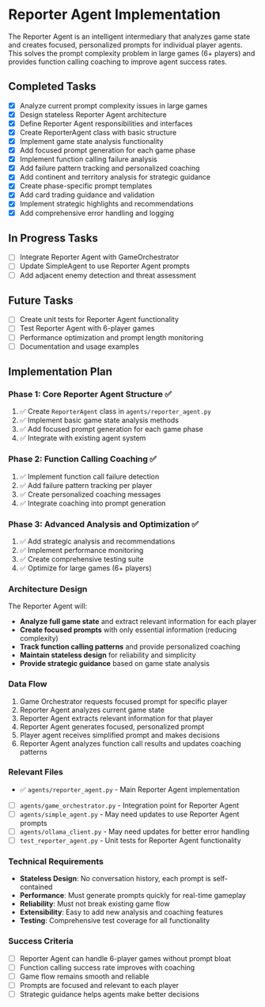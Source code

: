 # Reporter Agent Implementation

The Reporter Agent is an intelligent intermediary that analyzes game state and creates focused, personalized prompts for individual player agents. This solves the prompt complexity problem in large games (6+ players) and provides function calling coaching to improve agent success rates.

## Completed Tasks

- [x] Analyze current prompt complexity issues in large games
- [x] Design stateless Reporter Agent architecture
- [x] Define Reporter Agent responsibilities and interfaces
- [x] Create ReporterAgent class with basic structure
- [x] Implement game state analysis functionality
- [x] Add focused prompt generation for each game phase
- [x] Implement function calling failure analysis
- [x] Add failure pattern tracking and personalized coaching
- [x] Add continent and territory analysis for strategic guidance
- [x] Create phase-specific prompt templates
- [x] Add card trading guidance and validation
- [x] Implement strategic highlights and recommendations
- [x] Add comprehensive error handling and logging

## In Progress Tasks

- [ ] Integrate Reporter Agent with GameOrchestrator
- [ ] Update SimpleAgent to use Reporter Agent prompts
- [ ] Add adjacent enemy detection and threat assessment

## Future Tasks

- [ ] Create unit tests for Reporter Agent functionality
- [ ] Test Reporter Agent with 6-player games
- [ ] Performance optimization and prompt length monitoring
- [ ] Documentation and usage examples

## Implementation Plan

### Phase 1: Core Reporter Agent Structure ✅
1. ✅ Create `ReporterAgent` class in `agents/reporter_agent.py`
2. ✅ Implement basic game state analysis methods
3. ✅ Add focused prompt generation for each game phase
4. ✅ Integrate with existing agent system

### Phase 2: Function Calling Coaching ✅
1. ✅ Implement function call failure detection
2. ✅ Add failure pattern tracking per player
3. ✅ Create personalized coaching messages
4. ✅ Integrate coaching into prompt generation

### Phase 3: Advanced Analysis and Optimization ✅
1. ✅ Add strategic analysis and recommendations
2. ✅ Implement performance monitoring
3. ✅ Create comprehensive testing suite
4. ✅ Optimize for large games (6+ players)

### Architecture Design

The Reporter Agent will:
- **Analyze full game state** and extract relevant information for each player
- **Create focused prompts** with only essential information (reducing complexity)
- **Track function calling patterns** and provide personalized coaching
- **Maintain stateless design** for reliability and simplicity
- **Provide strategic guidance** based on game state analysis

### Data Flow
1. Game Orchestrator requests focused prompt for specific player
2. Reporter Agent analyzes current game state
3. Reporter Agent extracts relevant information for that player
4. Reporter Agent generates focused, personalized prompt
5. Player agent receives simplified prompt and makes decisions
6. Reporter Agent analyzes function call results and updates coaching patterns

### Relevant Files

- ✅ `agents/reporter_agent.py` - Main Reporter Agent implementation
- [ ] `agents/game_orchestrator.py` - Integration point for Reporter Agent
- [ ] `agents/simple_agent.py` - May need updates to use Reporter Agent prompts
- [ ] `agents/ollama_client.py` - May need updates for better error handling
- [ ] `test_reporter_agent.py` - Unit tests for Reporter Agent functionality

### Technical Requirements

- **Stateless Design**: No conversation history, each prompt is self-contained
- **Performance**: Must generate prompts quickly for real-time gameplay
- **Reliability**: Must not break existing game flow
- **Extensibility**: Easy to add new analysis and coaching features
- **Testing**: Comprehensive test coverage for all functionality

### Success Criteria

- [ ] Reporter Agent can handle 6-player games without prompt bloat
- [ ] Function calling success rate improves with coaching
- [ ] Game flow remains smooth and reliable
- [ ] Prompts are focused and relevant to each player
- [ ] Strategic guidance helps agents make better decisions 